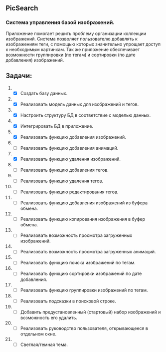## PicSearch

### Система управления базой изображений. 

Приложение помогает решить проблему организации коллекции изображений. Система позволяет пользователю добавлять к изображениям теги, с помощью которых значительно упрощает доступ к необходимым картинкам. Так же приложение обеспечивает возможности группировки (по тегам) и сортировки (по дате добавления) изображений. 

## Задачи:

1. - [x]  Создать базу данных.  
2. - [x] Реализовать модель данных для изображений и тегов. 
3. - [x] Настроить структуру БД в соответствие с моделью данных. 
4. - [x] Интегрировать БД в приложение. 
5. - [x] Реализовать функцию добавления изображений. 
6. - [ ] Реализовать функцию добавления анимаций. 
7. - [x] Реализовать функцию удаления изображений.
8. - [ ] Реализовать функцию добавления тегов.
9. - [ ] Реализовать функцию удаления тегов. 
10. - [ ] Реализовать функцию редактирования тегов.
11. - [ ] Реализовать функцию добавления изображений из буфера обмена.
12. - [ ] Реализовать функцию копирования изображения в буфер обмена. 
13. - [ ] Реализовать возможность просмотра загруженных изображений.
14. - [ ] Реализовать возможность просмотра загруженных анимаций. 
15. - [ ] Реализовать функцию поиска изображений по тегам. 
16. - [ ] Реализовать функцию сортировки изображений по дате добавления. 
17. - [ ] Реализовать функцию группировки изображений по тегам.
18. - [ ] Реализовать подсказки в поисковой строке. 
19. - [ ] Добавить предустановленный (стартовый) набор изображений и возможность его удалить. 
20. - [ ] Реализовать руководство пользователя, открывающееся в отдельном окне. 
21. - [ ] Светлая/темная тема.
